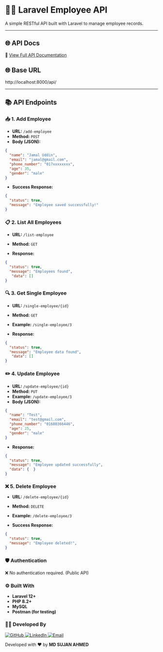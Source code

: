 # 👨‍💼 Laravel Employee API

A simple RESTful API built with Laravel to manage employee records.

---
## 🌐 API Docs

🔗 [View Full API Documentation](http://localhost:8000/docs)

## 🌐 Base URL
http://localhost:8000/api/


---

## 📚 API Endpoints

### 📥 1. Add Employee

- **URL:** `/add-employee`  
- **Method:** `POST`
- **Body (JSON):**

```json
{
  "name": "Jamal Uddin",
  "email": "jamal@gmail.com",
  "phone_number": "017xxxxxxxx",
  "age": 35,
  "gender": "male"
}
```

- **Success Response:**
```json
{
  "status": true,
  "message": "Employee saved successfully!"
}
```


### 📋 2. List All Employees

- **URL:** `/list-employee`  
- **Method:** `GET`

- **Response:**
```json
{
  "status": true,
  "message": "Employees found",
   "data": []
}
```

### 🔍 3. Get Single Employee

- **URL:** `/single-employee/{id}`  
- **Method:** `GET`
- **Example:** `/single-employee/3`

- **Response:**
```json
{
  "status": true,
  "message": "Employee data found",
   "data": []
}
```

### ✏️ 4. Update Employee

- **URL:** `/update-employee/{id}`  
- **Method:** `PUT`
- **Example:** `/update-employee/3`
- **Body (JSON):**

```json
{
  "name": "Test",
  "email": "test@gmail.com",
  "phone_number": "01680366446",
  "age": 25,
  "gender": "male"
}
```

- **Response:**
```json
{
  "status": true,
  "message": "Employee updated successfully",
  "data": {  }
}
```

### ❌ 5. Delete Employee

- **URL:** `/delete-employee/{id}`  
- **Method:** `DELETE`
- **Example:** `/delete-employee/3`

- **Success Response:**
```json
{
  "status": true,
  "message": "Employee deleted!",
}
```

### 🛡️ Authentication
❌ No authentication required. (Public API)

### ⚙️ Built With
- **Laravel 12+**
- **PHP 8.2+**
- **MySQL**
- **Postman (for testing)**



### 👨‍💻 Developed By

<p align="left">
  <a href="https://github.com/codersujon/" target="_blank">
    <img src="https://img.shields.io/badge/GitHub-100000?style=for-the-badge&logo=github&logoColor=white" alt="GitHub"/>
  </a>
  <a href="https://www.linkedin.com/in/codersujon/" target="_blank">
    <img src="https://img.shields.io/badge/LinkedIn-0077B5?style=for-the-badge&logo=linkedin&logoColor=white" alt="LinkedIn"/>
  </a>
  <a href="mailto:csesujon155@email.com" target="_blank">
    <img src="https://img.shields.io/badge/Email-D14836?style=for-the-badge&logo=gmail&logoColor=white" alt="Email"/>
  </a>
</p>

<p>
  Developed with ❤️ by <strong>MD SUJAN AHMED</strong>
</p>







